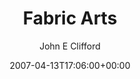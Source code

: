 ---
title: 'Fabric Arts'
posts: 5
hash: 't699'
author: 'John E Clifford'
date: 2007-04-13T17:06:00+00:00
sources:
  - http://forums.tokipona.org/viewtopic.php%3Ft=699.html
---